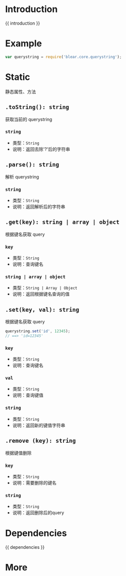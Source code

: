 # Introduction
{{ introduction }}



# Example
```js
var querystring = require('blear.core.querystring');
```

# Static
静态属性、方法


## `.toString(): string`
获取当前的 querystring

### `string`
- 类型：`String`
- 说明：返回去除'?'后的字符串

## `.parse(): string`
解析 querystring

### `string`
- 类型：`String`
- 说明：返回解析后的字符串

## `.get(key): string | array | object`
根据键名获取 query

### `key`
- 类型：`String`
- 说明：查询键名

### `string | array | object`
- 类型：`String | Array | Object`
- 说明：返回根据键名查询的值

## `.set(key, val): string`
根据键名获取 query

```js
querystring.set('id', 12345);
// ==> 'id=12345'
```

### `key`
- 类型：`String`
- 说明：查询键名

### `val`
- 类型：`String`
- 说明：查询键值

### `string`
- 类型：`String`
- 说明：返回新的键值字符串

## `.remove (key): string`
根据键值删除

### `key`
- 类型：`String`
- 说明：需要删除的键名

### `string`
- 类型：`String`
- 说明：返回删除后的query






# Dependencies
{{ dependencies }}





# More

